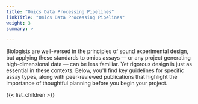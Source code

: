 ```yaml
---
title: "Omics Data Processing Pipelines"
linkTitle: "Omics Data Processing Pipelines"
weight: 3
summary: >
  
---
```

 
Biologists are well-versed in the principles of sound experimental design, but applying these standards to omics assays — or any project generating high-dimensional data — can be less familiar. Yet rigorous design is just as essential in these contexts. Below, you'll find key guidelines for specific assay types, along with peer-reviewed publications that highlight the importance of thoughtful planning before you begin your project.

{{< list_children >}}
